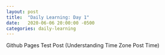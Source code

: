 ```yaml
---
layout: post
title:  "Daily Learning: Day 1"
date:   2020-06-06 20:00:00 -0500
categories: daily-learning
---
```

Github Pages Test Post (Understanding Time Zone Post Time)
